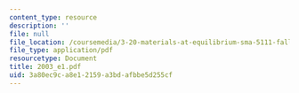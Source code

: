 ```yaml
---
content_type: resource
description: ''
file: null
file_location: /coursemedia/3-20-materials-at-equilibrium-sma-5111-fall-2003/3a80ec9ca8e12159a3bdafbbe5d255cf_2003_e1.pdf
file_type: application/pdf
resourcetype: Document
title: 2003_e1.pdf
uid: 3a80ec9c-a8e1-2159-a3bd-afbbe5d255cf
---
```

